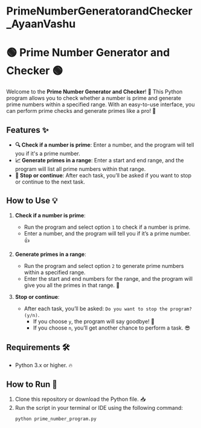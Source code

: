 # PrimeNumberGeneratorandChecker_AyaanVashu
# 🟢 Prime Number Generator and Checker 🟢

Welcome to the **Prime Number Generator and Checker**! 🎉 This Python program allows you to check whether a number is prime and generate prime numbers within a specified range. With an easy-to-use interface, you can perform prime checks and generate primes like a pro! 🤖

## Features ✨
- **🔍 Check if a number is prime**: Enter a number, and the program will tell you if it's a prime number.
- **📈 Generate primes in a range**: Enter a start and end range, and the program will list all prime numbers within that range.
- **🔄 Stop or continue**: After each task, you’ll be asked if you want to stop or continue to the next task.

## How to Use 💡

1. **Check if a number is prime**:
   - Run the program and select option `1` to check if a number is prime.
   - Enter a number, and the program will tell you if it’s a prime number. 👍

2. **Generate primes in a range**:
   - Run the program and select option `2` to generate prime numbers within a specified range.
   - Enter the start and end numbers for the range, and the program will give you all the primes in that range. 🌟

3. **Stop or continue**:
   - After each task, you’ll be asked: `Do you want to stop the program? (y/n)`. 
     - If you choose `y`, the program will say goodbye! 👋
     - If you choose `n`, you’ll get another chance to perform a task. 😎

## Requirements 🛠️

- Python 3.x or higher. 🔥

## How to Run 🚀

1. Clone this repository or download the Python file. 📥
2. Run the script in your terminal or IDE using the following command:
   ```bash
   python prime_number_program.py
